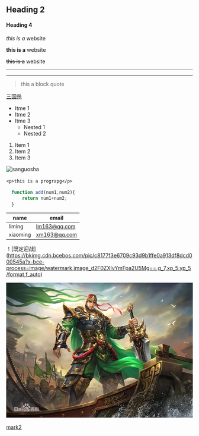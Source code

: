 ## Heading 2
#### Heading 4

*this is a* website

**this is a** website

~~this is a~~ website
______
______
>this a  block quote

[三国杀](https://www.sanguosha.com/Register/index/id/13014 "良心游戏")

* Itme 1
* Itme 2
* Itme 3
  * Nested 1  
  * Nested 2

 1. Item 1
 2. Item 2
 3. Item 3


![sanguosha](https://pics2.baidu.com/feed/5fdf8db1cb134954d6eed10d4b6a0a51d0094a90.png?token=f3a44c80c14514956a332f923f10355a)

`<p>this is a prograpg</p>`

```javascript
  function add(num1,num2){
      return num1+num2;
  }
```
|  name   | email  |
|  ----  | ----  |
| liming  | lm163@qq.com |
| xiaoming  | xm163@qq.com |

！[既定迎战]  (https://bkimg.cdn.bcebos.com/pic/c8177f3e6709c93d9b1ffe0a913df8dcd000545a?x-bce-process=image/watermark,image_d2F0ZXIvYmFpa2U5Mg==,g_7,xp_5,yp_5/format,f_auto)

![江东铁壁](dabao.png)

[mark2](mark2.md)
